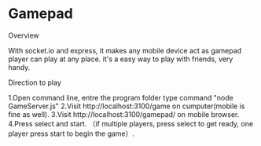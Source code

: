 # Gamepad

Overview

With socket.io and express, it makes any mobile device act as gamepad
player can play at any place.
it's a easy way to play with friends, very handy.


Direction to play

1.Open command line, entre the program folder type command "node GameServer.js"
2.Visit http://localhost:3100/game on cumputer(mobile is fine as well).
3.Visit http://localhost:3100/gamepad/ on mobile browser.
4.Press select and start. （if multiple players, press select to get ready, one player press start to begin the game）.
